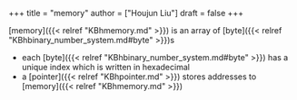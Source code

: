 +++
title = "memory"
author = ["Houjun Liu"]
draft = false
+++

[memory]({{< relref "KBhmemory.md" >}}) is an array of [byte]({{< relref "KBhbinary_number_system.md#byte" >}})s

-   each [byte]({{< relref "KBhbinary_number_system.md#byte" >}}) has a unique index which is written in hexadecimal
-   a [pointer]({{< relref "KBhpointer.md" >}}) stores addresses to [memory]({{< relref "KBhmemory.md" >}})
